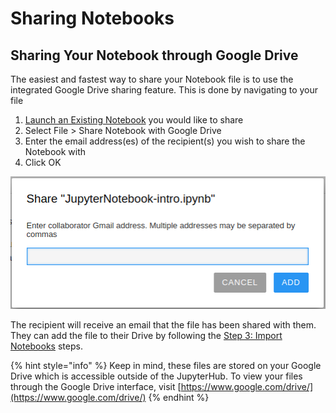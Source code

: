 # Sharing Notebooks

## Sharing Your Notebook through Google Drive

The easiest and fastest way to share your Notebook file is to use the integrated Google Drive sharing feature. This is done by navigating to your file

1. [Launch an Existing Notebook](../getting-started/launch-an-existing-notebook.md#opening-an-existing-notebook-you-own-from-google-drive) you would like to share
2. Select File &gt; Share Notebook with Google Drive
3. Enter the email address\(es\) of the recipient\(s\) you wish to share the Notebook with
4. Click OK

![Popup displayed when Share Notebook with Google Drive is selected.](../.gitbook/assets/screenshot-from-2018-10-01-13-38-48.png)

The recipient will receive an email that the file has been shared with them. They can add the file to their Drive by following the [Step 3: Import Notebooks](../getting-started/step-3-import-notebooks.md) steps.

{% hint style="info" %}
Keep in mind, these files are stored on your Google Drive which is accessible outside of the JupyterHub. To view your files through the Google Drive interface, visit [https://www.google.com/drive/](https://www.google.com/drive/)
{% endhint %}





